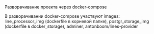 Разворачивание проекта через docker-compose

В разворачивании docker-compose участвуют images: line_processor_img (dockerfile в корневой папке), postgr_storage_img (dockerfile в docker_storage), adminer, antonboom/lines-provider
